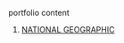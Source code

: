 portfolio
content
1. <a href="https://nmgvnm.github.io/Portfolio/NATIONAL_GEOGRAPHIC">NATIONAL GEOGRAPHIC</a>
